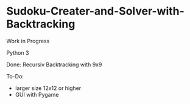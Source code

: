# Sudoku-Creater-and-Solver-with-Backtracking
Work in Progress

Python 3

Done:
  Recursiv Backtracking with 9x9
  
  
To-Do:
  - larger size 12x12 or higher
  - GUI with Pygame
